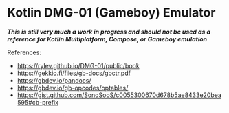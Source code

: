 # Kotlin DMG-01 (Gameboy) Emulator

***This is still very much a work in progress and should not be used as a reference for Kotlin Multiplatform, Compose, or Gameboy emulation***

References:
 - https://rylev.github.io/DMG-01/public/book
 - https://gekkio.fi/files/gb-docs/gbctr.pdf
 - https://gbdev.io/pandocs/
 - https://gbdev.io/gb-opcodes/optables/
 - https://gist.github.com/SonoSooS/c0055300670d678b5ae8433e20bea595#cb-prefix

